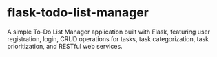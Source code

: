 # flask-todo-list-manager
A simple To-Do List Manager application built with Flask, featuring user registration, login, CRUD operations for tasks, task categorization, task prioritization, and RESTful web services.
